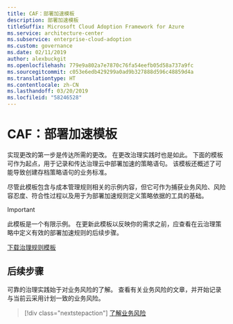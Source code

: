 ```yaml
---
title: CAF：部署加速模板
description: 部署加速模板
titleSuffix: Microsoft Cloud Adoption Framework for Azure
ms.service: architecture-center
ms.subservice: enterprise-cloud-adoption
ms.custom: governance
ms.date: 02/11/2019
author: alexbuckgit
ms.openlocfilehash: 779e9a802a7e7870c76fa54eefb05d58a737a9fc
ms.sourcegitcommit: c053e6edb429299a0ad9b327888d596c48859d4a
ms.translationtype: HT
ms.contentlocale: zh-CN
ms.lasthandoff: 03/20/2019
ms.locfileid: "58246528"
---
```

# <a name="caf-deployment-acceleration-template"></a>CAF：部署加速模板

实现更改的第一步是传达所需的更改。 在更改治理实践时也是如此。 下面的模板可作为起点，用于记录和传达治理云中部署加速的策略语句。 该模板还概述了可能导致创建存档策略语句的业务标准。

尽管此模板包含与成本管理规则相关的示例内容，但它可作为捕获业务风险、风险容忍度、符合性过程以及用于为部署加速规则定义策略依据的工具的基础。

> [!IMPORTANT]
> 此模板是一个有限示例。 在更新此模板以反映你的需求之前，应查看在云治理策略中定义有效的部署加速规则的后续步骤。

<!-- markdownlint-disable MD033 -->

 <a href="https://archcenter.blob.core.windows.net/cdn/fusion/governance/Governance Discipline Template.docx">下载治理规则模板</a>

<!-- markdownlint-enable MD033 -->

## <a name="next-steps"></a>后续步骤

可靠的治理实践始于对业务风险的了解。 查看有关业务风险的文章，并开始记录与当前云采用计划一致的业务风险。

> [!div class="nextstepaction"]
> [了解业务风险](./business-risks.md)
